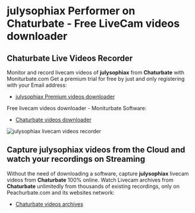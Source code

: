 # julysophiax Performer on Chaturbate - Free LiveCam videos downloader

## Chaturbate Live Videos Recorder

Monitor and record livecam videos of **julysophiax** from **Chaturbate** with Moniturbate.com
Get a premium trial for free by just and only registering with your Email address:
* [julysophiax Premium videos downloader](https://moniturbate.com/request-demo-licence-key.html)

Free livecam videos downloader - Moniturbate Software:
* [Chaturbate videos downloader](https://moniturbate.com/moniturbate-download-software.html)

![julysophiax livecam videos recorder](https://peachurnet.com/templates/moniturbate-software.png)


## Capture julysophiax videos from the Cloud and watch your recordings on Streaming

Without the need of downloading a software, capture **julysophiax** livecam videos from **Chaturbate** 100% online.
Watch Livecam archives from **Chaturbate** unlimitedly from thousands of existing recordings, only on Peachurbate.com and its websites network:
* [Chaturbate videos archives](https://peachurnet.com/)
